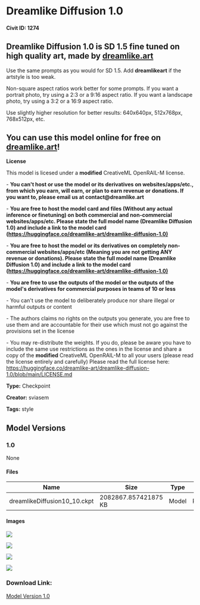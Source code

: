 # Dreamlike Diffusion 1.0

#### Civit ID: 1274

<h2>Dreamlike Diffusion 1.0 is SD 1.5 fine tuned on high quality art, made by <a target="_blank" rel="ugc" href="http://dreamlike.art">dreamlike.art</a></h2><p>Use the same prompts as you would for SD 1.5. Add <strong>dreamlikeart</strong> if the artstyle is too weak.</p><p>Non-square aspect ratios work better for some prompts. If you want a portrait photo, try using a 2:3 or a 9:16 aspect ratio. If you want a landscape photo, try using a 3:2 or a 16:9 aspect ratio.</p><p>Use slightly higher resolution for better results: 640x640px, 512x768px, 768x512px, etc.</p><p>  </p><h2>You can use this model online for free on <a target="_blank" rel="ugc" href="http://dreamlike.art">dreamlike.art</a>!</h2><p>  </p><p>  </p><p><strong>License</strong></p><p>This model is licesed under a <strong>modified</strong> CreativeML OpenRAIL-M license.</p><p>- <strong>You can't host or use the model or its derivatives on websites/apps/etc., from which you earn, will earn, or plan to earn revenue or donations. If you want to, please email us at contact@dreamlike.art</strong></p><p>- <strong>You are free to host the model card and files (Without any actual inference or finetuning) on both commercial and non-commercial websites/apps/etc. Please state the full model name (Dreamlike Diffusion 1.0) and include a link to the model card (</strong><a target="_blank" rel="ugc" href="https://huggingface.co/dreamlike-art/dreamlike-diffusion-1.0)**"><strong>https://huggingface.co/dreamlike-art/dreamlike-diffusion-1.0)</strong></a></p><p>- <strong>You are free to host the model or its derivatives on completely non-commercial websites/apps/etc (Meaning you are not getting ANY revenue or donations). Please state the full model name (Dreamlike Diffusion 1.0) and include a link to the model card (</strong><a target="_blank" rel="ugc" href="https://huggingface.co/dreamlike-art/dreamlike-diffusion-1.0)**"><strong>https://huggingface.co/dreamlike-art/dreamlike-diffusion-1.0)</strong></a></p><p>- <strong>You are free to use the outputs of the model or the outputs of the model's derivatives for commercial purposes in teams of 10 or less</strong></p><p>- You can't use the model to deliberately produce nor share illegal or harmful outputs or content</p><p>- The authors claims no rights on the outputs you generate, you are free to use them and are accountable for their use which must not go against the provisions set in the license</p><p>- You may re-distribute the weights. If you do, please be aware you have to include the same use restrictions as the ones in the license and share a copy of the <strong>modified</strong> CreativeML OpenRAIL-M to all your users (please read the license entirely and carefully) Please read the full license here: <a target="_blank" rel="ugc" href="https://huggingface.co/dreamlike-art/dreamlike-diffusion-1.0/blob/main/LICENSE.md">https://huggingface.co/dreamlike-art/dreamlike-diffusion-1.0/blob/main/LICENSE.md</a></p>

**Type:** Checkpoint

**Creator:** sviasem

**Tags:** style

## Model Versions

### 1.0

None

#### Files

| Name | Size | Type | Format | Download Url | AutoV1 | AutoV2 | SHA256 | CRC32 | BLAKE3 |
| --- | --- | --- | --- | --- | --- | --- | --- | --- | --- |
| dreamlikeDiffusion10_10.ckpt | 2082867.857421875 KB | Model | PickleTensor | https://civitai.com/api/download/models/1356 | 14E1EF5D | 0AECBCFA2C | 0AECBCFA2CBE01BB44F7C0E4F413022AB25B35057B85507D55BA15E2D5DB35DA | 292A882E | B100F0CF084B500960B847995053E37C5BA27EB574C83DEDF761F61D8B9C36F7 |

#### Images

<p><img src="https://image.civitai.com/xG1nkqKTMzGDvpLrqFT7WA/b784f763-c457-499b-83d5-3814bea2af00/width=450/11480.jpeg" /></p>

<p><img src="https://image.civitai.com/xG1nkqKTMzGDvpLrqFT7WA/c87c431b-d39f-4398-5841-d71b5ed1b500/width=450/11469.jpeg" /></p>

<p><img src="https://image.civitai.com/xG1nkqKTMzGDvpLrqFT7WA/8f00b26d-3deb-48d0-6c42-aac525a70800/width=450/11479.jpeg" /></p>

<p><img src="https://image.civitai.com/xG1nkqKTMzGDvpLrqFT7WA/6a5c4cfd-4eb0-48f0-50e6-3735562d4a00/width=450/11478.jpeg" /></p>

### Download Link:

[Model Version 1.0](https://civitai.com/api/download/models/1356)

